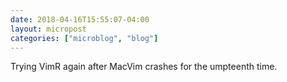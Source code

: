 ```yaml
---
date: 2018-04-16T15:55:07-04:00
layout: micropost
categories: ["microblog", "blog"]
---
```


Trying VimR again after MacVim crashes for the umpteenth time.

